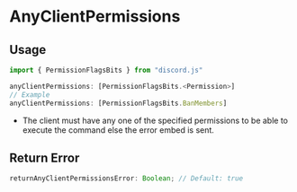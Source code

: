 # AnyClientPermissions

## Usage

```js
import { PermissionFlagsBits } from "discord.js"

anyClientPermissions: [PermissionFlagsBits.<Permission>]
// Example
anyClientPermissions: [PermissionFlagsBits.BanMembers]
```

- The client must have any one of the specified permissions to be able to execute the command else the error embed is sent.

## Return Error

```js
returnAnyClientPermissionsError: Boolean; // Default: true
```
